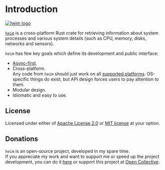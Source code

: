 # Introduction

[![heim logo](https://raw.githubusercontent.com/heim-rs/heim/master/.github/readme-logo.png)](https://github.com/heim-rs/heim)

[`heim`](https://github.com/heim-rs/heim) is a cross-platform Rust crate for retrieving information
about system processes and various system details
(such as CPU, memory, disks, networks and sensors).

`heim` has few key goals which define its development and public interface:

 * [Async-first](../async/index.md).
 * Cross-platform.\
   Any code from `heim` should just work on all [supported platforms](./platforms.md).
   OS-specific things do exist, but API design forces users to pay attention to them.
 * Modular design.
 * Idiomatic and easy to use.

## License

Licensed under either of [Apache License 2.0](https://github.com/heim-rs/heim/blob/master/LICENSE-APACHE)
or [MIT license](https://github.com/heim-rs/heim/blob/master/LICENSE-MIT) at your option.

## Donations

`heim` is an open-source project, developed in my spare time.\
If you appreciate my work and want to support me
or speed up the project development,
you can do it [here](https://svartalf.info/donate/)
or support this project at [Open Collective](https://opencollective.com/heim-rs).